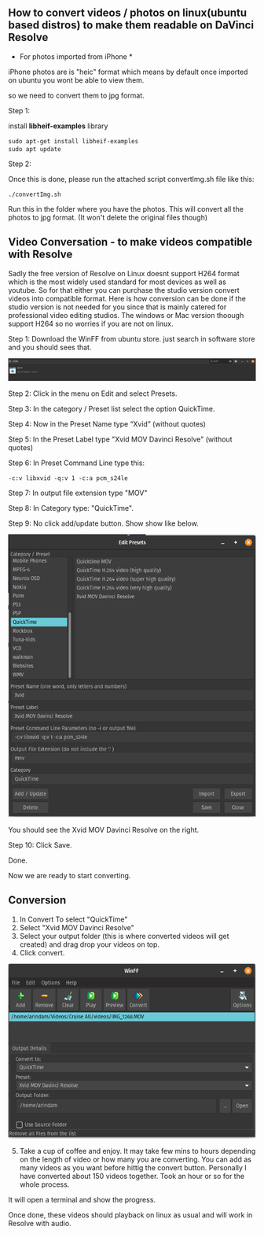 ## How to convert videos / photos on linux(ubuntu based distros) to make them readable on DaVinci Resolve

* For photos imported from iPhone *

iPhone photos are is "heic" format which means by default once imported on ubuntu you wont be able to view them. 

so we need to convert them to jpg format.

Step 1:

install **libheif-examples** library

```
sudo apt-get install libheif-examples
sudo apt update
```
Step 2:

Once this is done, please run the attached script convertImg.sh file like this:

```
./convertImg.sh

```
Run this in the folder where you have the photos. This will convert all the photos to jpg format. (It won't delete the original files though)


## Video Conversation - to make videos compatible with Resolve

Sadly the free version of Resolve on Linux doesnt support H264 format which is the most widely used standard for most devices as well as youtube. So for that either you can purchase the studio version convert videos into compatible format. Here is how conversion can be done if the studio version is not needed for you since that is mainly catered for professional video editing studios. The windows or Mac version thoough support H264 so no worries if you are not on linux.

Step 1: Download the WinFF from ubuntu store. just search in software store and you should sees that.

<img src="winff.png"></img>

Step 2: Click in the menu on Edit and select Presets.

Step 3: In the category / Preset list select the option QuickTime.

Step 4: Now in the Preset Name type “Xvid” (without quotes)

Step 5: In the Preset Label type "Xvid MOV Davinci Resolve" (without quotes) 

Step 6: In Preset Command Line type this:

```
-c:v libxvid -q:v 1 -c:a pcm_s24le
```
Step 7: In output file extension type "MOV" 

Step 8: In Category type: "QuickTime".

Step 9: No click add/update button. Show show like below.

<img src="winFFpreset.png"></img>

You should see the Xvid MOV Davinci Resolve on the right.

Step 10: Click Save.

Done.

Now we are ready to start converting.

## Conversion

1) In Convert To select "QuickTime"
2) Select "Xvid MOV Davinci Resolve"
3) Select your output folder (this is where converted videos will get created) and drag drop your videos on top.
4) Click convert. 

<img src="winffConvert.png"></img>

5) Take a cup of coffee and enjoy. It may take few mins to hours depending on the length of video or how many you are converting.  You can add as many videos as you want before hittig the convert button. Personally I have converted about 150 videos together. Took an hour or so for the whole process. 


It will open a terminal and show the progress.

Once done, these videos should playback on linux as usual and will work in Resolve with audio.

